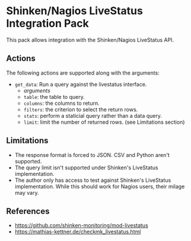 # Shinken/Nagios LiveStatus Integration Pack

This pack allows integration with the Shinken/Nagios LiveStatus API.

## Actions

The following actions are supported along with the arguments:

  * ``get_data``: Run a query against the livestatus interface.
    * _arguments_
    * ``table``: the table to query.
    * ``columns``: the columns to return.
    * ``filters``: the criterion to select the return rows.
    * ``stats``: perform a staticial query rather than a data query.
    * ``limit``: limit the number of returned rows.  (see Limitations section)

## Limitations

  * The response format is forced to JSON.  CSV and Python aren't supported.
  * The query limit isn't supported under Shinken's LiveStatus implementation.
  * The author only has access to test against Shinken's LiveStatus implementation. While this should work for Nagios users, their milage may vary.

## References
  * https://github.com/shinken-monitoring/mod-livestatus
  * https://mathias-kettner.de/checkmk_livestatus.html
